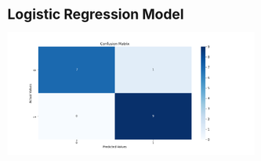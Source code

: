 # Logistic Regression Model

![Confusion Matrix](https://github.com/Ali-Rizvi-1/Logistic-Regression-Model/blob/main/confusion_matrix.png)
